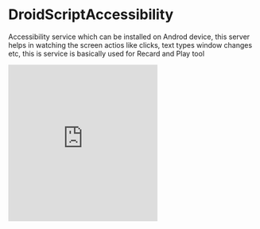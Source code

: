 # DroidScriptAccessibility
Accessibility service which can be installed on Androd device, this server helps in watching the screen actios like clicks, text types window changes etc, this is service is basically used for Recard and Play tool


<iframe witdth='560' height='315' src='https://youtu.be/WeFCZzkfn4c' frameborder='0' allowfullscreen/>

[![Pipulate YouTube Playlist](https://youtu.be/WeFCZzkfn4c)]
